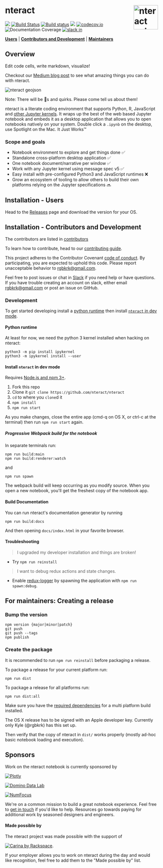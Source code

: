 # nteract <img src="https://cloud.githubusercontent.com/assets/836375/15271096/98e4c102-19fe-11e6-999a-a74ffe6e2000.gif" alt="nteract animated logo" height="80px" align="right" />

[![](https://img.shields.io/badge/version-latest-blue.svg)](https://github.com/nteract/nteract)
[![Build Status](https://travis-ci.org/nteract/nteract.svg?branch=master)](https://travis-ci.org/nteract/nteract) [![Build status](https://ci.appveyor.com/api/projects/status/odxx4hrkcxh1oilx/branch/master?svg=true)](https://ci.appveyor.com/project/nteract/nteract/branch/master)
[![](https://img.shields.io/badge/version-stable-blue.svg)](https://github.com/nteract/nteract/releases)
[![codecov.io](https://codecov.io/github/nteract/nteract/coverage.svg?branch=master)](https://codecov.io/github/nteract/nteract?branch=master)
![Documentation Coverage](https://doc.esdoc.org/github.com/nteract/nteract/badge.svg)
[![slack in](https://slackin-egwcornswi.now.sh/badge.svg)](https://slackin-egwcornswi.now.sh/)

[**Users**](#installation---users) | [**Contributors and Development**](#installation---contributors-and-development) | [**Maintainers**](#for-maintainers-creating-a-release)


## Overview

Edit code cells, write markdown, visualize!

Checkout our [Medium blog post](https://medium.com/nteract/nteract-revolutionizing-the-notebook-experience-d106ca5d2c38) to see what amazing things you can do with nteract.

![nteract geojson](https://cloud.githubusercontent.com/assets/836375/18421299/d95ad398-783b-11e6-8b23-d54cf7caad1e.png)

Note: There will be :bug:s and quirks. Please come tell us about them!

nteract is a literate coding environment that supports Python, R, JavaScript and [other Jupyter kernels](https://github.com/ipython/ipython/wiki/IPython-kernels-for-other-languages). It wraps up the best of the web based Jupyter notebook and embeds it as a desktop application that allows you to open notebooks natively on your system. Double click a `.ipynb` on the desktop, use Spotlight on the Mac. It Just Works™

### Scope and goals

* Notebook environment to explore and get things done ✅
* Standalone cross-platform desktop application ✅
* One notebook document/narrative per window ✅
* Work with any Jupyter kernel using message spec v5 ✅
* Easy install with pre-configured Python3 and JavaScript runtimes ❌
* Grow an ecosystem of tooling to allow others to build their own platforms relying on the Jupyter specifications 🔜

## Installation - Users

Head to the [Releases](https://github.com/nteract/nteract/releases) page and download the version for your OS.

## Installation - Contributors and Development

The contributors are listed in [contributors](https://github.com/nteract/nteract/graphs/contributors)

To learn how to contribute, head to our [contributing guide](CONTRIBUTING.md).

This project adheres to the Contributor Covenant [code of conduct](CODE_OF_CONDUCT.md).
By participating, you are expected to uphold this code. Please report unacceptable behavior to rgbkrk@gmail.com.

Feel free to post issues or chat in [Slack](http://slack.nteract.in/) if you need help or have questions. If you have trouble creating an account on slack, either email rgbkrk@gmail.com or post an issue on GitHub.

### Development

To get started developing install a [python runtime](#python-runtime) then install [`nteract` in dev mode](#install-nteract-in-dev-mode).

#### Python runtime

At least for now, we need the python 3 kernel installed when hacking on nteract:

```
python3 -m pip install ipykernel
python3 -m ipykernel install --user
```

#### Install `nteract` in dev mode

Requires [Node.js and npm 3+](https://docs.npmjs.com/getting-started/installing-node).

1. Fork this repo
2. Clone it `git clone https://github.com/nteract/nteract`
3. `cd` to where you `clone`d it
4. `npm install`
5. `npm run start`

As you make changes, close the entire app (cmd-q on OS X, or ctrl-c at the terminal) then run `npm run start` again.

##### Progressive Webpack build for the notebook

In separate terminals run:

```
npm run build:main
npm run build:renderer:watch
```

and

```
npm run spawn
```

The webpack build will keep occurring as you modify source. When you open a new notebook, you'll get the freshest copy of the notebook app.

#### Build Documentation
You can run nteract's documentation generator by running

```
npm run build:docs
```

And then opening `docs/index.html` in your favorite browser.

#### Troubleshooting

> I upgraded my developer installation and things are broken!

- Try `npm run reinstall`

> I want to debug redux actions and state changes.

-  Enable [redux-logger](https://github.com/evgenyrodionov/redux-logger) by spawning the application with `npm run spawn:debug`.

## For maintainers: Creating a release

### Bump the version

```
npm version {major|minor|patch}
git push
git push --tags
npm publish
```

### Create the package

It is recommended to run `npm run reinstall` before packaging a release.

To package a release for your current platform run:
```
npm run dist
```

To package a release for all platforms run:
```
npm run dist:all
```
Make sure you have the [required dependencies](https://github.com/electron-userland/electron-builder/wiki/Multi-Platform-Build) for a multi platform build installed.

The OS X release has to be signed with an Apple developer key. Currently only
Kyle (@rgbkrk) has this set up.

Then verify that the copy of nteract in `dist/` works
properly (mostly ad-hoc basic notebook loading and execution).

## Sponsors

Work on the nteract notebook is currently sponsored by

[![Plotly](https://cloud.githubusercontent.com/assets/836375/13661288/0f1d6d8c-e657-11e5-897b-9d047cb30ef4.png)](https://plot.ly/)

[![Domino Data Lab](https://cloud.githubusercontent.com/assets/836375/13661281/052c8506-e657-11e5-8e93-1497c6097519.png)](https://www.dominodatalab.com/)

[![NumFocus](https://www.flipcause.com/uploads/thumb_NumFocus_2C_RGB.png)](http://www.numfocus.org/)

We're on a common mission to build a great notebook experience. Feel free to
[get in touch](mailto:rgbkrk@gmail.com) if you'd like to help. Resources go towards
paying for additional work by seasoned designers and engineers.

#### Made possible by

The nteract project was made possible with the support of

[![Carina by Rackspace](https://657cea1304d5d92ee105-33ee89321dddef28209b83f19f06774f.ssl.cf1.rackcdn.com/carina-logo-69ecb9689d028f8d8f0db1caad4b95472040cb3af32104bbc98716fe2088dca4.svg)](https://getcarina.com).

If your employer allows you to work on nteract during the day and would like
recognition, feel free to add them to the "Made possible by" list.
